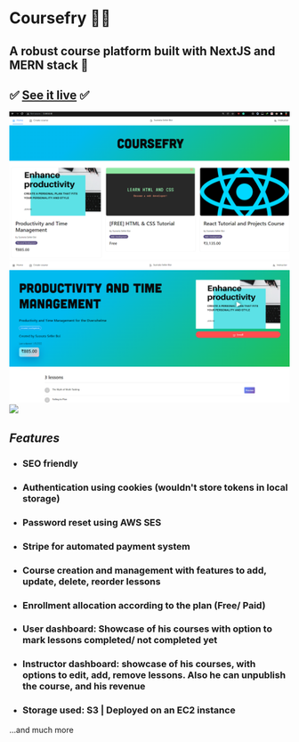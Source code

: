 # Coursefry 🏃‍♀️

## A robust course platform built with NextJS and MERN stack 💨

## ✅ [See it live](http://ec2-3-141-8-18.us-east-2.compute.amazonaws.com/) ✅

<img src="./coursefry ss/Screenshot_2.png">
<img src="./coursefry ss/Screenshot_1.png">

<img src="./coursefry ss/20220113_211010.gif">

## *Features* 

* ### SEO friendly
* ### Authentication using cookies (wouldn't store tokens in local storage)
* ### Password reset using AWS SES
* ### Stripe for automated payment system
* ### Course creation and management with features to add, update, delete, reorder lessons
* ### Enrollment allocation according to the plan (Free/ Paid)
* ### User dashboard: Showcase of his courses with option to mark lessons completed/ not completed yet
* ### Instructor dashboard: showcase of his courses, with options to edit, add, remove lessons. Also he can unpublish the course, and his revenue 
* ### Storage used: S3 | Deployed on an EC2 instance
...and much more

<!--
<hr />

## How to run locally:


 ### Open two terminals. Run client and server:

<code> cd client </code>

> ###### Download the node_modules:  <code> npm install </code> 
<code> npm run dev </code>

<br />

<code> cd server </code>
> ###### Download the node_modules: <code> npm install </code> 
<code> npm start </code>

<br />

 Now go to http://localhost:3000/
-->

